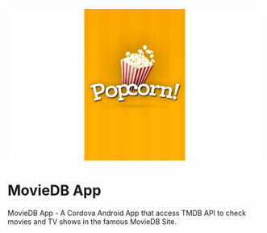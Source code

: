 <p align="center">
  <img src="/res/screen/android/splash-land-hdpi.png" width="500px" alt="iOS Passport App" />
</p>

# MovieDB App
MovieDB App - A Cordova Android App that access TMDB API to check movies and TV shows in the famous MovieDB Site.

